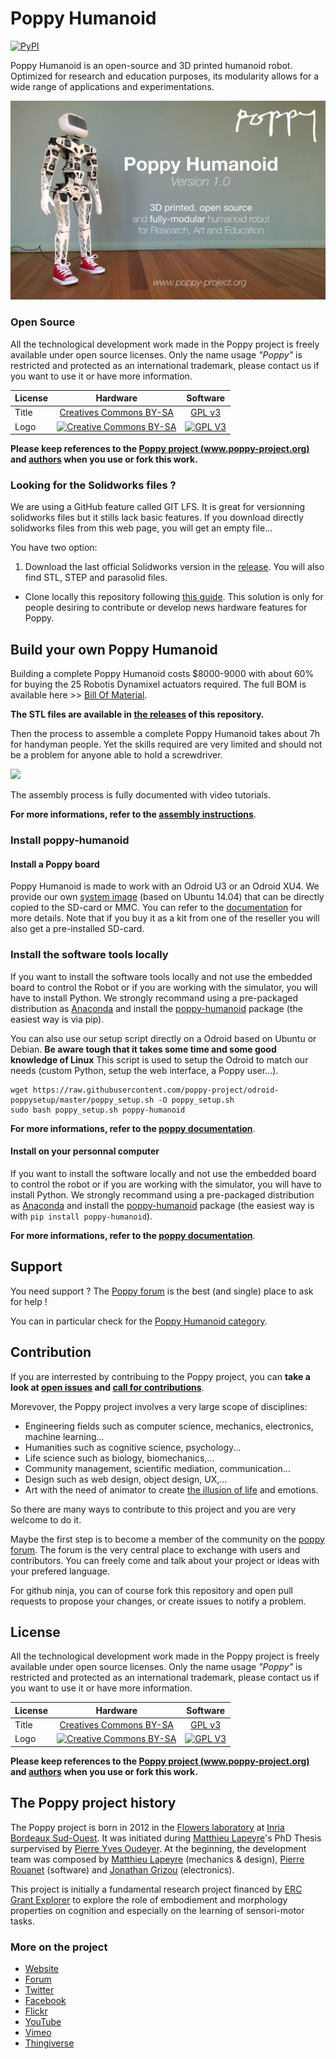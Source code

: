 Poppy Humanoid
===================
[![PyPI](https://img.shields.io/pypi/v/poppy-humanoid.svg)](https://pypi.python.org/pypi/poppy-humanoid/)

Poppy Humanoid is an open-source and 3D printed humanoid robot. Optimized for research and education purposes, its modularity allows for a wide range of applications and experimentations.


![Trunk Assembled](doc/img/poppy-humanoid-github.jpg)

### Open Source

All the technological development work made in the Poppy project is freely available under open source licenses. Only the name usage *"Poppy"* is restricted and protected as an international trademark, please contact us if you want to use it or have more information.


|   License     |     Hardware    |   Software      |
| ------------- | :-------------: | :-------------: |
| Title  | [Creatives Commons BY-SA](http://creativecommons.org/licenses/by-sa/4.0/)  |[GPL v3](http://www.gnu.org/licenses/gpl.html)  |
| Logo  | [![Creative Commons BY-SA](https://i.creativecommons.org/l/by-sa/4.0/88x31.png) ](http://creativecommons.org/licenses/by-sa/4.0/)  |[![GPL V3](https://www.gnu.org/graphics/gplv3-88x31.png)](http://www.gnu.org/licenses/gpl.html)  |


**Please keep references to the [Poppy project (www.poppy-project.org)](https://www.poppy-project.org/) and [authors](doc/authors.md) when you use or fork this work.**

### Looking for the Solidworks files ?

We are using a GitHub feature called GIT LFS. It is great for versionning solidworks files but it stills lack basic features. If you download directly solidworks files from this web page, you will get an empty file...

You have two option:

1. Download the last official Solidworks version in the [release](releases/). You will also find STL, STEP and parasolid files.
- Clone locally this repository following [this guide](doc/cloning.md). This solution is only for people desiring to contribute or develop news hardware features for Poppy.

## Build your own Poppy Humanoid

Building a complete Poppy Humanoid costs $8000-9000 with about 60% for buying the 25 Robotis Dynamixel actuators required. The full BOM is available here >> [Bill Of Material](hardware/doc/BOM.md).

**The STL files are available in [the releases](https://github.com/poppy-project/poppy-humanoid/releases) of this repository.**

Then the process to assemble a complete Poppy Humanoid takes about 7h for  handyman people. Yet the skills required are very limited and should not be a problem for anyone able to hold a screwdriver.

[![](https://farm9.staticflickr.com/8641/16415558386_8b3ae1c21e_z_d.jpg)](hardware/doc/Poppy_Humanoid_assembly_instructions.md)

The assembly process is fully documented with video tutorials.

**For more informations, refer to the [assembly instructions](http://docs.poppy-project.org/en/assembly-guides/poppy-humanoid/index.html)**.

### Install poppy-humanoid
#### Install a Poppy board
Poppy Humanoid is made to work with an Odroid U3 or an Odroid XU4. We provide our own [system image](https://github.com/poppy-project/poppy-humanoid/releases) (based on Ubuntu 14.04) that can be directly copied to the SD-card or MMC. You can refer to the [documentation](http://docs.poppy-project.org/en/installation/burn-an-image-file.html) for more details. Note that if you buy it as a kit from one of the reseller you will also get a pre-installed SD-card.

### Install the software tools locally
If you want to install the software tools locally and not use the embedded board to control the Robot or if you are working with the simulator, you will have to install Python. We strongly recommand using a pre-packaged distribution as [Anaconda](http://continuum.io/downloads) and install the [poppy-humanoid](https://github.com/poppy-project/poppy-humanoid/tree/master/software) package (the easiest way is via pip).

You can also use our setup script directly on a Odroid based on Ubuntu or Debian. **Be aware tough that it takes some time and some good knowledge of Linux** This script is used to setup the Odroid to match our needs (custom Python, setup the web interface, a Poppy user...).
```
wget https://raw.githubusercontent.com/poppy-project/odroid-poppysetup/master/poppy_setup.sh -O poppy_setup.sh
sudo bash poppy_setup.sh poppy-humanoid
```
**For more informations, refer to the [poppy documentation](http://docs.poppy-project.org/en/installation/install-a-poppy-board.html)**.


#### Install on your personnal computer
If you want to install the software locally and not use the embedded board to control the robot or if you are working with the simulator, you will have to install Python. We strongly recommand using a pre-packaged distribution as [Anaconda](http://continuum.io/downloads) and install the [poppy-humanoid](https://github.com/poppy-project/poppy-humanoid/tree/master/software) package (the easiest way is with `pip install poppy-humanoid`).

**For more informations, refer to the [poppy documentation](http://docs.poppy-project.org/en/installation/index.html)**.


## Support
You need support ?
The [Poppy forum](https://forum.poppy-project.org) is the best (and single) place to ask for help !

You can in particular check for the [Poppy Humanoid category](https://forum.poppy-project.org/c/poppy-creatures/humanoid).

## Contribution

If you are interrested by contribuing to the Poppy project, you can **take a look at [open issues](https://github.com/poppy-project/poppy-humanoid/issues) and [call for contributions](https://forum.poppy-project.org/tags/call-for-contributions)**.

Morevover, the Poppy project involves a very large scope of disciplines:
 - Engineering fields such as computer science, mechanics, electronics, machine learning...
 - Humanities such as cognitive science, psychology...
 - Life science such as biology, biomechanics,...
 - Community management, scientific mediation, communication...
 - Design such as web design, object design, UX,...
 - Art with the need of animator to create [the illusion of life](http://en.wikipedia.org/wiki/Disney_Animation:_The_Illusion_of_Life) and emotions.

So there are many ways to contribute to this project and you are very welcome to do it.

Maybe the first step is to become a member of the community on the [poppy forum](https://forum.poppy-project.org).  The forum is the very central place to exchange with users and contributors. You can freely come and talk about your project or ideas with your prefered language.

For github ninja, you can of course fork this repository and open pull requests to propose your changes, or create issues to notify a problem.

## License

All the technological development work made in the Poppy project is freely available under open source licenses. Only the name usage *"Poppy"* is restricted and protected as an international trademark, please contact us if you want to use it or have more information.


|   License     |     Hardware    |   Software      |
| ------------- | :-------------: | :-------------: |
| Title  | [Creatives Commons BY-SA](http://creativecommons.org/licenses/by-sa/4.0/)  |[GPL v3](http://www.gnu.org/licenses/gpl.html)  |
| Logo  | [![Creative Commons BY-SA](https://i.creativecommons.org/l/by-sa/4.0/88x31.png) ](http://creativecommons.org/licenses/by-sa/4.0/)  |[![GPL V3](https://www.gnu.org/graphics/gplv3-88x31.png)](http://www.gnu.org/licenses/gpl.html)  |


**Please keep references to the [Poppy project (www.poppy-project.org)](https://www.poppy-project.org/) and [authors](doc/authors.md) when you use or fork this work.**


## The Poppy project history

The Poppy project is born in 2012 in the [Flowers laboratory](https://flowers.inria.fr/) at [Inria Bordeaux Sud-Ouest](http://www.inria.fr/en/centre/bordeaux).
It was initiated during [Matthieu Lapeyre](https://github.com/matthieu-lapeyre)'s PhD Thesis surpervised by [Pierre Yves Oudeyer](http://www.pyoudeyer.com/). At the beginning, the development team was composed by [Matthieu Lapeyre](https://github.com/matthieu-lapeyre) (mechanics & design), [Pierre Rouanet](https://github.com/pierre-rouanet) (software) and [Jonathan Grizou](http://jgrizou.com/) (electronics).

This project is initially a fundamental research project financed by [ERC Grant Explorer](http://erc.europa.eu/) to explore the role of embodiement and morphology properties on cognition and especially on the learning of sensori-motor tasks.


### More on the project

- [Website](https://www.poppy-project.org)
- [Forum](https://forum.poppy-project.org)
- [Twitter](https://twitter.com/poppy_project)
- [Facebook](https://www.facebook.com/poppycommunity/)
- [Flickr](https://www.flickr.com/photos/poppy-project)
- [YouTube](https://www.youtube.com/channel/UC3iVGSr-vMgnFlIfPBH2p7Q)
- [Vimeo](https://vimeo.com/poppyproject/videos)
- [Thingiverse](http://www.thingiverse.com/poppy_project/)
